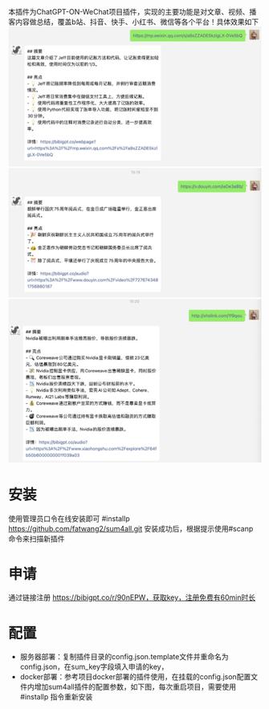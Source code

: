 本插件为ChatGPT-ON-WeChat项目插件，实现的主要功能是对文章、视频、播客内容做总结，覆盖b站、抖音、快手、小红书、微信等各个平台！具体效果如下
![Alt text](image.png)
![Alt text](image-1.png)
![Alt text](image-2.png)
# 安装
使用管理员口令在线安装即可
#installp https://github.com/fatwang2/sum4all.git
安装成功后，根据提示使用#scanp 命令来扫描新插件

# 申请
通过链接注册 https://bibigpt.co/r/90nEPW，获取key，注册免费有60min时长

# 配置
- 服务器部署：复制插件目录的config.json.template文件并重命名为config.json，在sum_key字段填入申请的key，
- docker部署：参考项目docker部署的插件使用，在挂载的config.json配置文件内增加sum4all插件的配置参数，如下图，每次重启项目，需要使用 #installp 指令重新安装
